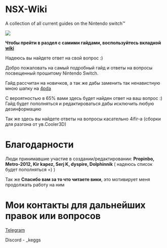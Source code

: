# NSX-Wiki
A collection of all current guides on the Nintendo switch™️


![](https://i.imgur.com/G7VItmh.png)

**Чтобы прейти в раздел с самими гайдами, воспользуйтесь вкладкой **[wiki](https://github.com/k1gs/NSX-Wiki-/wiki)****


Надеюсь вы найдете ответ на свой вопрос :)


Добро пожаловать на самый подробный гайд и ответы на вопросы посвещенный прошитому Nintendo Switch.

Гайд рассчитан на новичков, а так же дабы заменить так ненавистную мною шапку на [4pda](https://4pda.to/forum/index.php?showtopic=900987&st=54020)

С вероятностью в 65% вами здесь будет найден ответ на ваш вопрос :)
Гайд будет пополняться и редактироваться дабы исключить любую дезинформацию

Так же здесь вы найдете ответы на вопросы касательно 4ifir-a (сборки для разгона от ув.Cooler3D)


# Благодарности
Люди принимавшие участие в создании/редактировании: **Propinbo, Metro-2012, Kir kapez, Serj K, dyspire, Dolphinnik** ( надеюсь список будет пополняться =) )

Так же **Спасибо вам за то что читаете вики**, это мотивирует меня продолжать работу на ним  

# Мои контакты для дальнейших правок или вопросов

[Telegram](https://t.me/k1gsss)

Discord - _keggs

